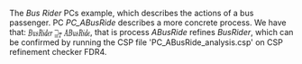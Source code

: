 The <i>Bus Rider</i> PCs example, which describes the actions of a bus passenger. PC <i>PC_ABusRide</i> describes a more concrete process. We have that: <img src="R.jpg" alt="L" width="110" height="15" style="vertical-align:middle">, that is process <i>ABusRide</i> refines <i>BusRider</i>, which can be confirmed by running the CSP file 'PC_ABusRide_analysis.csp' on CSP refinement checker FDR4.
